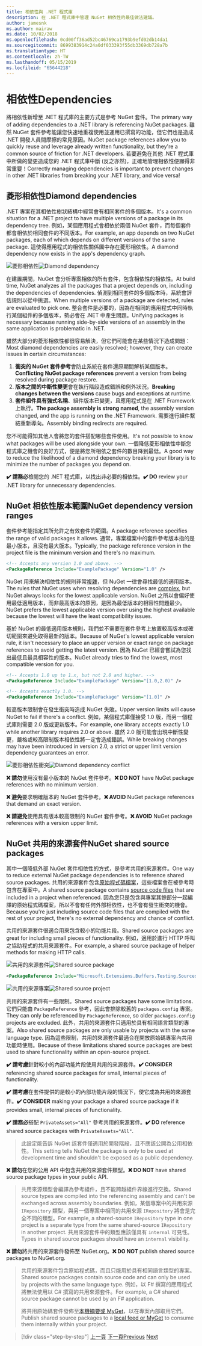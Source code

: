 ```yaml
---
title: 相依性與 .NET 程式庫
description: 在 .NET 程式庫中管理 NuGet 相依性的最佳做法建議。
author: jamesnk
ms.author: mairaw
ms.date: 10/02/2018
ms.openlocfilehash: 0cd00ff36ad52bc46769ca1793b9efd02db14da1
ms.sourcegitcommit: 8699383914c24a0df033393f55db3369db728a7b
ms.translationtype: HT
ms.contentlocale: zh-TW
ms.lasthandoff: 05/15/2019
ms.locfileid: "65644218"
---
```

# <a name="dependencies"></a><span data-ttu-id="21c5c-103">相依性</span><span class="sxs-lookup"><span data-stu-id="21c5c-103">Dependencies</span></span>

<span data-ttu-id="21c5c-104">將相依性新增至 .NET 程式庫的主要方式是參考 NuGet 套件。</span><span class="sxs-lookup"><span data-stu-id="21c5c-104">The primary way of adding dependencies to a .NET library is referencing NuGet packages.</span></span> <span data-ttu-id="21c5c-105">雖然 NuGet 套件參考能讓您快速地重複使用並運用已撰寫的功能，但它們也是造成 .NET 開發人員間摩擦的常見原因。</span><span class="sxs-lookup"><span data-stu-id="21c5c-105">NuGet package references allow you to quickly reuse and leverage already written functionality, but they're a common source of friction for .NET developers.</span></span> <span data-ttu-id="21c5c-106">若要避免在其他 .NET 程式庫中所做的變更造成您的 .NET 程式庫中斷 (反之亦然)，正確地管理相依性便顯得非常重要！</span><span class="sxs-lookup"><span data-stu-id="21c5c-106">Correctly managing dependencies is important to prevent changes in other .NET libraries from breaking your .NET library, and vice versa!</span></span>

## <a name="diamond-dependencies"></a><span data-ttu-id="21c5c-107">菱形相依性</span><span class="sxs-lookup"><span data-stu-id="21c5c-107">Diamond dependencies</span></span>

<span data-ttu-id="21c5c-108">.NET 專案在其相依性樹狀結構中經常會有相同套件的多個版本。</span><span class="sxs-lookup"><span data-stu-id="21c5c-108">It's a common situation for a .NET project to have multiple versions of a package in its dependency tree.</span></span> <span data-ttu-id="21c5c-109">例如，某個應用程式會相依於兩個 NuGet 套件，而每個套件都會相依於相同套件的不同版本。</span><span class="sxs-lookup"><span data-stu-id="21c5c-109">For example, an app depends on two NuGet packages, each of which depends on different versions of the same package.</span></span> <span data-ttu-id="21c5c-110">這使得應用程式的相依性關係圖中存在菱形相依性。</span><span class="sxs-lookup"><span data-stu-id="21c5c-110">A diamond dependency now exists in the app's dependency graph.</span></span>

<span data-ttu-id="21c5c-111">![菱形相依性](./media/dependencies/diamond-dependency.png "菱形相依性")</span><span class="sxs-lookup"><span data-stu-id="21c5c-111">![Diamond dependency](./media/dependencies/diamond-dependency.png "Diamond dependency")</span></span>

<span data-ttu-id="21c5c-112">在建置期間，NuGet 會分析專案相依的所有套件，包含相依性的相依性。</span><span class="sxs-lookup"><span data-stu-id="21c5c-112">At build time, NuGet analyzes all the packages that a project depends on, including the dependencies of dependencies.</span></span> <span data-ttu-id="21c5c-113">偵測到相同套件的多個版本時，系統會評估規則以從中挑選。</span><span class="sxs-lookup"><span data-stu-id="21c5c-113">When multiple versions of a package are detected, rules are evaluated to pick one.</span></span> <span data-ttu-id="21c5c-114">整合套件是必要的，因為在相同的應用程式中同時執行某個組件的多個版本，勢必會在 .NET 中產生問題。</span><span class="sxs-lookup"><span data-stu-id="21c5c-114">Unifying packages is necessary because running side-by-side versions of an assembly in the same application is problematic in .NET.</span></span>

<span data-ttu-id="21c5c-115">雖然大部分的菱形相依性都很容易解決，但它們可能會在某些情況下造成問題：</span><span class="sxs-lookup"><span data-stu-id="21c5c-115">Most diamond dependencies are easily resolved; however, they can create issues in certain circumstances:</span></span>

1. <span data-ttu-id="21c5c-116">**衝突的 NuGet 套件參考**會防止系統在套件還原期間解析某個版本。</span><span class="sxs-lookup"><span data-stu-id="21c5c-116">**Conflicting NuGet package references** prevent a version from being resolved during package restore.</span></span>
2. <span data-ttu-id="21c5c-117">**版本之間的中斷性變更**會在執行階段造成錯誤和例外狀況。</span><span class="sxs-lookup"><span data-stu-id="21c5c-117">**Breaking changes between the versions** cause bugs and exceptions at runtime.</span></span>
3. <span data-ttu-id="21c5c-118">**套件組件具有強式名稱**、組件版本已變更，且應用程式是在 .NET Framework 上執行。</span><span class="sxs-lookup"><span data-stu-id="21c5c-118">**The package assembly is strong named**, the assembly version changed, and the app is running on the .NET Framework.</span></span> <span data-ttu-id="21c5c-119">需要進行組件繫結重新導向。</span><span class="sxs-lookup"><span data-stu-id="21c5c-119">Assembly binding redirects are required.</span></span>

<span data-ttu-id="21c5c-120">您不可能得知其他人會將您的套件搭配哪些套件使用。</span><span class="sxs-lookup"><span data-stu-id="21c5c-120">It's not possible to know what packages will be used alongside your own.</span></span> <span data-ttu-id="21c5c-121">一個降低菱形相依性中斷您程式庫之機會的良好方式，便是將您所相依之套件的數目降到最低。</span><span class="sxs-lookup"><span data-stu-id="21c5c-121">A good way to reduce the likelihood of a diamond dependency breaking your library is to minimize the number of packages you depend on.</span></span>

<span data-ttu-id="21c5c-122">**✔️ 請務必**檢閱您的 .NET 程式庫，以找出非必要的相依性。</span><span class="sxs-lookup"><span data-stu-id="21c5c-122">**✔️ DO** review your .NET library for unnecessary dependencies.</span></span>

## <a name="nuget-dependency-version-ranges"></a><span data-ttu-id="21c5c-123">NuGet 相依性版本範圍</span><span class="sxs-lookup"><span data-stu-id="21c5c-123">NuGet dependency version ranges</span></span>

<span data-ttu-id="21c5c-124">套件參考能指定其所允許之有效套件的範圍。</span><span class="sxs-lookup"><span data-stu-id="21c5c-124">A package reference specifies the range of valid packages it allows.</span></span> <span data-ttu-id="21c5c-125">通常，專案檔案中的套件參考版本指的是最小版本，且沒有最大版本。</span><span class="sxs-lookup"><span data-stu-id="21c5c-125">Typically, the package reference version in the project file is the minimum version and there's no maximum.</span></span>

```xml
<!-- Accepts any version 1.0 and above. -->
<PackageReference Include="ExamplePackage" Version="1.0" />
```

<span data-ttu-id="21c5c-126">NuGet 用來解決相依性的規則非常[複雜](/nuget/consume-packages/dependency-resolution)，但 NuGet 一律會尋找最低的適用版本。</span><span class="sxs-lookup"><span data-stu-id="21c5c-126">The rules that NuGet uses when resolving dependencies are [complex](/nuget/consume-packages/dependency-resolution), but NuGet always looks for the lowest applicable version.</span></span> <span data-ttu-id="21c5c-127">NuGet 之所以會偏好使用最低適用版本，而非最高版本的原因，是因為最低版本的相容性問題最少。</span><span class="sxs-lookup"><span data-stu-id="21c5c-127">NuGet prefers the lowest applicable version over using the highest available because the lowest will have the least compatibility issues.</span></span>

<span data-ttu-id="21c5c-128">基於 NuGet 的最低適用版本規則，我們並不需要在套件參考上放置較高版本或確切範圍來避免取得最新的版本。</span><span class="sxs-lookup"><span data-stu-id="21c5c-128">Because of NuGet's lowest applicable version rule, it isn't necessary to place an upper version or exact range on package references to avoid getting the latest version.</span></span> <span data-ttu-id="21c5c-129">因為 NuGet 已經會嘗試為您找出最低且最具相容性的版本。</span><span class="sxs-lookup"><span data-stu-id="21c5c-129">NuGet already tries to find the lowest, most compatible version for you.</span></span>

```xml
<!-- Accepts 1.0 up to 1.x, but not 2.0 and higher. -->
<PackageReference Include="ExamplePackage" Version="[1.0,2.0)" />

<!-- Accepts exactly 1.0. -->
<PackageReference Include="ExamplePackage" Version="[1.0]" />
```

<span data-ttu-id="21c5c-130">較高版本限制會在發生衝突時造成 NuGet 失敗。</span><span class="sxs-lookup"><span data-stu-id="21c5c-130">Upper version limits will cause NuGet to fail if there's a conflict.</span></span> <span data-ttu-id="21c5c-131">例如，某個程式庫僅接受 1.0 版，而另一個程式庫則需要 2.0 版或更新版本。</span><span class="sxs-lookup"><span data-stu-id="21c5c-131">For example, one library accepts exactly 1.0 while another library requires 2.0 or above.</span></span> <span data-ttu-id="21c5c-132">雖然 2.0 版可能會出現中斷性變更，嚴格或較高限制版本相依性將一定會造成錯誤。</span><span class="sxs-lookup"><span data-stu-id="21c5c-132">While breaking changes may have been introduced in version 2.0, a strict or upper limit version dependency guarantees an error.</span></span>

<span data-ttu-id="21c5c-133">![菱形相依性衝突](./media/dependencies/diamond-dependency-conflict.png "菱形相依性衝突")</span><span class="sxs-lookup"><span data-stu-id="21c5c-133">![Diamond dependency conflict](./media/dependencies/diamond-dependency-conflict.png "Diamond dependency conflict")</span></span>

<span data-ttu-id="21c5c-134">**❌ 請勿**使用沒有最小版本的 NuGet 套件參考。</span><span class="sxs-lookup"><span data-stu-id="21c5c-134">**❌ DO NOT** have NuGet package references with no minimum version.</span></span>

<span data-ttu-id="21c5c-135">**❌ 避免**要求明確版本的 NuGet 套件參考。</span><span class="sxs-lookup"><span data-stu-id="21c5c-135">**❌ AVOID** NuGet package references that demand an exact version.</span></span>

<span data-ttu-id="21c5c-136">**❌ 請避免**使用具有版本較高限制的 NuGet 套件參考。</span><span class="sxs-lookup"><span data-stu-id="21c5c-136">**❌ AVOID** NuGet package references with a version upper limit.</span></span>

## <a name="nuget-shared-source-packages"></a><span data-ttu-id="21c5c-137">NuGet 共用的來源套件</span><span class="sxs-lookup"><span data-stu-id="21c5c-137">NuGet shared source packages</span></span>

<span data-ttu-id="21c5c-138">其中一個降低外部 NuGet 套件相依性的方式，是參考共用的來源套件。</span><span class="sxs-lookup"><span data-stu-id="21c5c-138">One way to reduce external NuGet package dependencies is to reference shared source packages.</span></span> <span data-ttu-id="21c5c-139">共用的來源套件包含[原始程式碼檔案](/nuget/reference/nuspec#including-content-files)，這些檔案會在被參考時包含在專案中。</span><span class="sxs-lookup"><span data-stu-id="21c5c-139">A shared source package contains [source code files](/nuget/reference/nuspec#including-content-files) that are included in a project when referenced.</span></span> <span data-ttu-id="21c5c-140">因為您只是包含與專案其餘部分一起編譯的原始程式碼檔案，所以不會有任何外部相依性，也不會有發生衝突的機會。</span><span class="sxs-lookup"><span data-stu-id="21c5c-140">Because you're just including source code files that are compiled with the rest of your project, there's no external dependency and chance of conflict.</span></span>

<span data-ttu-id="21c5c-141">共用的來源套件很適合用來包含較小的功能片段。</span><span class="sxs-lookup"><span data-stu-id="21c5c-141">Shared source packages are great for including small pieces of functionality.</span></span> <span data-ttu-id="21c5c-142">例如，適用於進行 HTTP 呼叫之協助程式的共用來源套件。</span><span class="sxs-lookup"><span data-stu-id="21c5c-142">For example, a shared source package of helper methods for making HTTP calls.</span></span>

<span data-ttu-id="21c5c-143">![共用的來源套件](./media/dependencies/shared-source-package.png "共用的來源套件")</span><span class="sxs-lookup"><span data-stu-id="21c5c-143">![Shared source package](./media/dependencies/shared-source-package.png "Shared source package")</span></span>

```xml
<PackageReference Include="Microsoft.Extensions.Buffers.Testing.Sources" PrivateAssets="All" Version="1.0" />
```

<span data-ttu-id="21c5c-144">![共用的來源專案](./media/dependencies/shared-source-project.png "共用的來源專案")</span><span class="sxs-lookup"><span data-stu-id="21c5c-144">![Shared source project](./media/dependencies/shared-source-project.png "Shared source project")</span></span>

<span data-ttu-id="21c5c-145">共用的來源套件有一些限制。</span><span class="sxs-lookup"><span data-stu-id="21c5c-145">Shared source packages have some limitations.</span></span> <span data-ttu-id="21c5c-146">它們只能由 `PackageReference` 參考，因此會排除較舊的 `packages.config` 專案。</span><span class="sxs-lookup"><span data-stu-id="21c5c-146">They can only be referenced by `PackageReference`, so older `packages.config` projects are excluded.</span></span> <span data-ttu-id="21c5c-147">此外，共用的來源套件只適用於具有相同語言類型的專案。</span><span class="sxs-lookup"><span data-stu-id="21c5c-147">Also shared source packages are only usable by projects with the same language type.</span></span> <span data-ttu-id="21c5c-148">因為這些限制，共用的來源套件最適合在開放原始碼專案內共用功能時使用。</span><span class="sxs-lookup"><span data-stu-id="21c5c-148">Because of these limitations shared source packages are best used to share functionality within an open-source project.</span></span>

<span data-ttu-id="21c5c-149">**✔️ 請考慮**針對較小的內部功能片段使用共用的來源套件。</span><span class="sxs-lookup"><span data-stu-id="21c5c-149">**✔️ CONSIDER** referencing shared source packages for small, internal pieces of functionality.</span></span>

<span data-ttu-id="21c5c-150">**✔️ 請考慮**在套件提供的是較小的內部功能片段的情況下，使它成為共用的來源套件。</span><span class="sxs-lookup"><span data-stu-id="21c5c-150">**✔️ CONSIDER** making your package a shared source package if it provides small, internal pieces of functionality.</span></span>

<span data-ttu-id="21c5c-151">**✔️ 請務必**搭配 `PrivateAssets="All"` 參考共用的來源套件。</span><span class="sxs-lookup"><span data-stu-id="21c5c-151">**✔️ DO** reference shared source packages with `PrivateAssets="All"`.</span></span>

> <span data-ttu-id="21c5c-152">此設定能告訴 NuGet 該套件僅適用於開發階段，且不應該公開為公用相依性。</span><span class="sxs-lookup"><span data-stu-id="21c5c-152">This setting tells NuGet the package is only to be used at development time and shouldn't be exposed as a public dependency.</span></span>

<span data-ttu-id="21c5c-153">**❌ 請勿**在您的公用 API 中包含共用的來源套件類型。</span><span class="sxs-lookup"><span data-stu-id="21c5c-153">**❌ DO NOT** have shared source package types in your public API.</span></span>

> <span data-ttu-id="21c5c-154">共用來源類型會編譯為參考組件，且不能跨越組件界線進行交換。</span><span class="sxs-lookup"><span data-stu-id="21c5c-154">Shared source types are compiled into the referencing assembly and can't be exchanged across assembly boundaries.</span></span> <span data-ttu-id="21c5c-155">例如，某個專案中的共用來源 `IRepository` 類型，與另一個專案中相同的共用來源 `IRepository` 將會是完全不同的類型。</span><span class="sxs-lookup"><span data-stu-id="21c5c-155">For example, a shared-source `IRepository` type in one project is a separate type from the same shared-source `IRepository` in another project.</span></span> <span data-ttu-id="21c5c-156">共用來源套件中的類型應該僅具有 `internal` 可見性。</span><span class="sxs-lookup"><span data-stu-id="21c5c-156">Types in shared source packages should have an `internal` visibility.</span></span>

<span data-ttu-id="21c5c-157">**❌ 請勿**將共用的來源套件發佈至 NuGet.org。</span><span class="sxs-lookup"><span data-stu-id="21c5c-157">**❌ DO NOT** publish shared source packages to NuGet.org.</span></span>

> <span data-ttu-id="21c5c-158">共用的來源套件包含原始程式碼，而且只能用於具有相同語言類型的專案。</span><span class="sxs-lookup"><span data-stu-id="21c5c-158">Shared source packages contain source code and can only be used by projects with the same language type.</span></span> <span data-ttu-id="21c5c-159">例如，以 F# 撰寫的應用程式將無法使用以 C# 撰寫的共用來源套件。</span><span class="sxs-lookup"><span data-stu-id="21c5c-159">For example, a C# shared source package cannot be used by an F# application.</span></span>
>
> <span data-ttu-id="21c5c-160">將共用原始碼套件發佈至[本機摘要或 MyGet](./publish-nuget-package.md)，以在專案內部取用它們。</span><span class="sxs-lookup"><span data-stu-id="21c5c-160">Publish shared source packages to a [local feed or MyGet](./publish-nuget-package.md) to consume them internally within your project.</span></span>

>[!div class="step-by-step"]
><span data-ttu-id="21c5c-161">[上一頁](nuget.md)
>[下一頁](sourcelink.md)</span><span class="sxs-lookup"><span data-stu-id="21c5c-161">[Previous](nuget.md)
[Next](sourcelink.md)</span></span>
